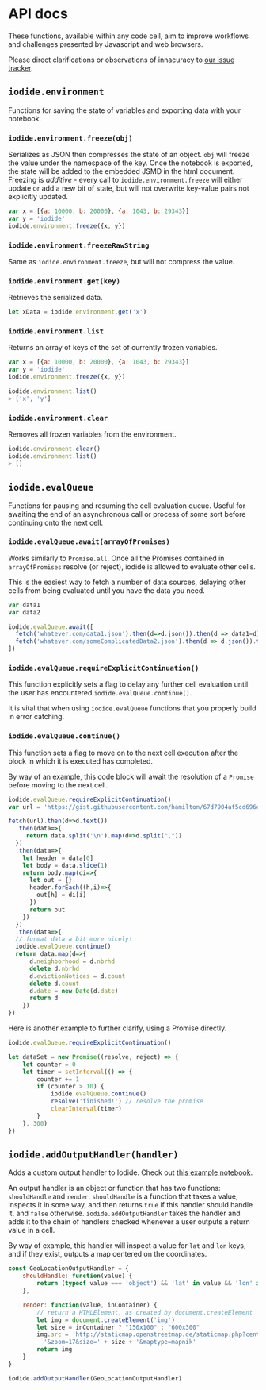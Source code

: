# API docs

These functions, available within any code cell, aim to improve workflows and
challenges presented by Javascript and web browsers.

Please direct clarifications or observations of innacuracy to [our issue
tracker](https://github.com/iodide-project/docs/issues/new).

## `iodide.environment`

Functions for saving the state of variables and exporting data with your notebook.

### `iodide.environment.freeze(obj)`

Serializes as JSON then compresses the state of an object. `obj` will freeze the
value under the namespace of the key. Once the notebook is exported, the state
will be added to the embedded JSMD in the html document. Freezing is
_additive_ - every call to `iodide.environment.freeze` will either update or add
a new bit of state, but will not overwrite key-value pairs not explicitly
updated.

```javascript
var x = [{a: 10000, b: 20000}, {a: 1043, b: 29343}]
var y = 'iodide'
iodide.environment.freeze({x, y})
```

### `iodide.environment.freezeRawString`

Same as `iodide.environment.freeze`, but will not compress the value.

### `iodide.environment.get(key)`

Retrieves the serialized data.

```javascript
let xData = iodide.environment.get('x')
```

### `iodide.environment.list`

Returns an array of keys of the set of currently frozen variables.

```javascript
var x = [{a: 10000, b: 20000}, {a: 1043, b: 29343}]
var y = 'iodide'
iodide.environment.freeze({x, y})

iodide.environment.list()
> ['x', 'y']
```

### `iodide.environment.clear`

Removes all frozen variables from the environment.

```javascript
iodide.environment.clear()
iodide.environment.list()
> []
```

## `iodide.evalQueue`

Functions for pausing and resuming the cell evaluation queue. Useful for
awaiting the end of an asynchronous call or process of some sort before
continuing onto the next cell.

### `iodide.evalQueue.await(arrayOfPromises)`

Works similarly to `Promise.all`. Once all the Promises contained in
`arrayOfPromises` resolve (or reject), iodide is allowed to evaluate other
cells.

This is the easiest way to fetch a number of data sources, delaying other cells
from being evaluated until you have the data you need.

```javascript
var data1
var data2

iodide.evalQueue.await([
  fetch('whatever.com/data1.json').then(d=>d.json()).then(d => data1=d),
  fetch('whatever.com/someComplicatedData2.json').then(d => d.json()).then(d => data2=d),
])
```

### `iodide.evalQueue.requireExplicitContinuation()`

This function explicitly sets a flag to delay any further cell evaluation until
the user has encountered `iodide.evalQueue.continue()`.

It is vital that when using `iodide.evalQueue` functions that you properly build
in error catching.

### `iodide.evalQueue.continue()`

This function sets a flag to move on to the next cell execution after the block
in which it is executed has completed.

By way of an example, this code block will await the resolution of a `Promise`
before moving to the next cell.

```javascript
iodide.evalQueue.requireExplicitContinuation()
var url = 'https://gist.githubusercontent.com/hamilton/67d7904af5cd696ec2b12450b69bd657/raw/15d83f7f281c3e5de2ca3359529ef041b47fcbf6/css'

fetch(url).then(d=>d.text())
  .then(data=>{
 	 return data.split('\n').map(d=>d.split(","))
  })
  .then(data=>{
    let header = data[0]
    let body = data.slice(1)
    return body.map(di=>{
      let out = {}
      header.forEach((h,i)=>{
        out[h] = di[i]
      })
      return out
    })
  })
  .then(data=>{
  // format data a bit more nicely!
  iodide.evalQueue.continue()
  return data.map(d=>{
      d.neighborhood = d.nbrhd
      delete d.nbrhd
      d.evictionNotices = d.count
      delete d.count
      d.date = new Date(d.date)
      return d
    })
})
```

Here is another example to further clarify, using a Promise directly.

```javascript
iodide.evalQueue.requireExplicitContinuation()

let dataSet = new Promise((resolve, reject) => {
    let counter = 0
    let timer = setInterval(() => {
        counter += 1
        if (counter > 10) {
            iodide.evalQueue.continue()
            resolve('finished!') // resolve the promise
            clearInterval(timer)
        }
    }, 300)
})
```

## `iodide.addOutputHandler(handler)`

Adds a custom output handler to Iodide. Check out [this example
notebook](https://iodide.io/iodide-examples/output-handling.html).

An output handler is an object or function that has two functions:
`shouldHandle` and `render`. `shouldHandle` is a function that takes a value,
inspects it in some way, and then returns `true` if this handler should handle
it, and `false` otherwise. `iodide.addOutputHandler` takes the handler and adds
it to the chain of handlers checked whenever a user outputs a return value in a
cell.

By way of example, this handler will inspect a value for `lat` and `lon` keys,
and if they exist, outputs a map centered on the coordinates.

```javascript
const GeoLocationOutputHandler = {
    shouldHandle: function(value) {
        return (typeof value === 'object') && 'lat' in value && 'lon' in value
    },

    render: function(value, inContainer) {
        // return a HTMLElement, as created by document.createElement
        let img = document.createElement('img')
        let size = inContainer ? "150x100" : "600x300"
        img.src = 'http://staticmap.openstreetmap.de/staticmap.php?center=' + value.lat + ',' + value.lon +
          '&zoom=17&size=' + size + '&maptype=mapnik'
        return img
    }
}

iodide.addOutputHandler(GeoLocationOutputHandler)

```
